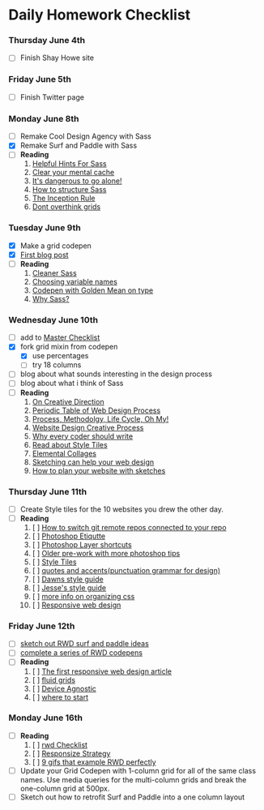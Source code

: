 # Daily Homework Checklist

### Thursday June 4th
- [ ] Finish Shay Howe site

### Friday June 5th
- [ ] Finish Twitter page

### Monday June 8th
- [ ] Remake Cool Design Agency with Sass  
- [x] Remake Surf and Paddle with Sass  
- [ ] **Reading**  
	1. [Helpful Hints For Sass](http://iamsteve.me/blog/entry/sass_hints_tips)  
	2. [Clear your mental cache](http://robots.thoughtbot.com/clear-your-mental-cache)  
	3. [It's dangerous to go alone!](https://www.youtube.com/watch?v=1i8ylq4j_EY)  
	4. [How to structure Sass](http://thesassway.com/beginner/how-to-structure-a-sass-project)  
	5. [The Inception Rule](http://thesassway.com/beginner/the-inception-rule)  
	6. [Dont overthink grids](http://css-tricks.com/dont-overthink-it-grids/)  


### Tuesday June 9th
- [x] Make a grid codepen
- [x] [First blog post](http://tiy-atx-ui-may2015.github.io/assignments/12.html)
- [ ] **Reading**
	1. [Cleaner Sass](http://thesassway.com/intermediate/leveraging-sass-mixins-for-cleaner-code)
	2. [Choosing variable names](http://thesassway.com/beginner/variable-naming)
	3. [Codepen with Golden Mean on type](http://codepen.io/samkap/pen/azbxaK)
	4. [Why Sass?](http://alistapart.com/article/why-sass)

### Wednesday June 10th
- [ ] add to [Master Checklist](http://tiy-atx-ui-may2015.github.io/week3/13.html)
- [x] fork grid mixin from codepen
	- [x] use percentages
	- [ ] try 18 columns
- [ ] blog about what sounds interesting in the design process
- [ ] blog about what i think of Sass
- [ ] **Reading**
	1. [On Creative Direction](http://danielmall.com/articles/on-creative-direction/)
	2. [Periodic Table of Web Design Process](http://www.webdesignerdepot.com/2014/09/the-periodic-table-of-web-design/)
	3. [Process, Methodolgy, Life Cycle, Oh My!](http://alistapart.com/article/Process)
	4. [Website Design Creative Process](http://justcreative.com/2014/06/03/website-design-creative-process-workflow/)
	5. [Why every coder should write](https://medium.com/@SchnettHappens/why-every-coder-should-start-writing-fe05e831d1cf)
	6. [Read about Style Tiles](http://styletil.es/)
	7. [Elemental Collages](http://danielmall.com/articles/rif-element-collages/)
	8. [Sketching can help your web design](http://webdesign.tutsplus.com/articles/sketching-how-a-simple-pen-and-paper-can-transform-your-web-designs--webdesign-3073)
	9. [How to plan your website with sketches](http://tympanus.net/codrops/2013/01/29/planning-your-web-design-with-sketches/)

### Thursday June 11th
- [ ] Create Style tiles for the 10 websites you drew the other day.
- [ ] **Reading**
	1. [ ] [How to switch git remote repos connected to your repo](https://help.github.com/articles/changing-a-remote-s-url/)
	2. [ ] [Photoshop Etiqutte](http://photoshopetiquette.com/)
	3. [ ] [Photoshop Layer shortcuts](http://www.photoshopessentials.com/basics/layer-shortcuts/)
	4. [ ] [Older pre-work with more photoshop tips](http://tiy-austin-wd-jan2015.github.io/PreWorkPlus/)
	5. [ ] [Style Tiles](http://www.styletil.es/)
	6. [ ] [quotes and accents(punctuation grammar for design)](http://quotesandaccents.com/)
	7. [ ] [Dawns style guide](http://www.dawndelatte.com/fqf_styleguide)
	8. [ ] [Jesse's style guide](http://jessecrow.com/nps_styleguide)
	9. [ ] [more info on organizing css](https://mattstauffer.co/blog/organizing-css-oocss-smacss-and-bem)
	10. [ ] [Responsive web design](http://www.smashingmagazine.com/2011/01/12/guidelines-for-responsive-web-design/)

### Friday June 12th

- [ ] [sketch out RWD surf and paddle ideas](http://tiy-atx-ui-may2015.github.io/assignments/15.html)
- [ ] [complete a series of RWD codepens](http://tiy-atx-ui-may2015.github.io/assignments/15b.html)
- [ ] **Reading**
	1. [ ] [The first responsive web design article](http://tiy-atx-ui-may2015.github.io/week3/alistapart.com/article/responsive-web-design)
	2. [ ] [fluid grids](http://alistapart.com/article/fluidgrids)
	3. [ ] [Device Agnostic](http://trentwalton.com/2014/03/10/device-agnostic)
	4. [ ] [where to start](http://trentwalton.com/2013/02/07/where-to-start/)

### Monday June 16th
- [ ] **Reading**
	1. [ ] [rwd Checklist](http://rwdchecklist.com/)
	2. [ ] [Responsize Strategy](http://bradfrost.com/blog/post/responsive-strategy/)
	3. [ ] [9 gifs that example RWD perfectly](http://www.fastcodesign.com/3038367/9-gifs-that-explain-responsive-design-brilliantly)
- [ ] Update your Grid Codepen with 1-column grid for all of the 		same class names. Use media queries for the multi-column 		grids and break the one-column grid at 500px.
- [ ] Sketch out how to retrofit Surf and Paddle into a one 		   column layout